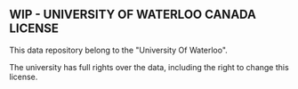 WIP - UNIVERSITY OF WATERLOO CANADA LICENSE
-------------------------------------------

This data repository belong to the "University Of Waterloo".

The university has full rights over the data, including the right to change this license.
